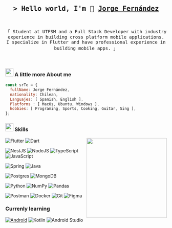 <!--
cosas Utiles:
Bandages: https://github.com/Ileriayo/markdown-badges
waka-stats: https://github.com/athul/waka-readme
 -->

 <!-- 
 examples:
 1) https://github.com/shahriarshafin/shahriarshafin/blob/development/README.md 
 -->

<h2 align="center">
        <samp>&gt; Hello world, I'm 👋
                <b><a target="_blank" href="https://www.linkedin.com/in/jf96">Jorge Fernández</a></b>
        </samp>
</h2>

<br>

<p align="center">
        <samp>
            「 Student at UTFSM and a Full Stack Developer with industry experience in building cross platform mobile applications. I specialize in Flutter and have professional experience in building mobile apps. 」
        </samp>
</p>

<br>

<h3> <img src="https://emojis.slackmojis.com/emojis/images/1588315024/8823/hyperkitty.gif?1588315024" width="25" /> A little more About me </h3>

```js
const srTe = {
  fullName: Jorge Fernández,
  nationality: Chilean,
  Languajes: [ Spanish, English ],
  Platforms : [ MacOs, Ubuntu, Windows ],
  hobbies: [ Programing, Sports, Cooking, Guitar, Sing ],
};
```

<h3> <img src="https://emojis.slackmojis.com/emojis/images/1621024394/39092/cat-roll.gif?1621024394" width="25"/>  Skills</a></h3>

<img align= "right" width= "250" src= "https://pa1.narvii.com/6580/8098c6e9207376889eeb0532d9f5a0723c4d73f5_hq.gif"/>

![Flutter](https://img.shields.io/badge/Flutter-%2302569B.svg?style=flat-square&logo=Flutter&logoColor=white)
![Dart](https://img.shields.io/badge/dart-%230175C2.svg?style=flat-square&logo=dart&logoColor=white)

![NestJS](https://img.shields.io/badge/nestjs-%23E0234E.svg?style=flat-square&logo=nestjs&logoColor=white)
![NodeJS](https://img.shields.io/badge/node.js-6DA55F?style=flat-square&logo=node.js&logoColor=white)
![TypeScript](https://img.shields.io/badge/typescript-%23007ACC.svg?style=flat-square&logo=typescript&logoColor=white)
![JavaScript](https://img.shields.io/badge/javascript-%23323330.svg?style=flat-square&logo=javascript&logoColor=%23F7DF1E)

![Spring](https://img.shields.io/badge/spring-%236DB33F.svg?style=flat-square&logo=spring&logoColor=white)
![Java](https://img.shields.io/badge/java-%23ED8B00.svg?style=flat-square&logo=java&logoColor=white)

![Postgres](https://img.shields.io/badge/postgres-%23316192.svg?style=flat-square&logo=postgresql&logoColor=white)
![MongoDB](https://img.shields.io/badge/MongoDB-%234ea94b.svg?style=flat-square&logo=mongodb&logoColor=white)

![Python](https://img.shields.io/badge/python-3670A0?style=flat-square&logo=python&logoColor=ffdd54)
![NumPy](https://img.shields.io/badge/numpy-%23013243.svg?style=flat-square&logo=numpy&logoColor=white)
![Pandas](https://img.shields.io/badge/pandas-%23150458.svg?style=flat-square&logo=pandas&logoColor=white)

![Postman](https://img.shields.io/badge/Postman-FF6C37?style=flat-square&logo=postman&logoColor=white)
![Docker](https://img.shields.io/badge/docker-%230db7ed.svg?style=flat-square&logo=docker&logoColor=white)
![Git](https://img.shields.io/badge/git-%23F05033.svg?style=flat-square&logo=git&logoColor=white)
![Figma](https://img.shields.io/badge/figma-%23F24E1E.svg?style=flat-square&logo=figma&logoColor=white)

### Currenly learning

[![Android](https://img.shields.io/badge/Android-3DDC84?style=flat-square&logo=android&logoColor=white&labelColor=101010)]()
![Kotlin](https://img.shields.io/badge/kotlin-%230095D5.svg?style=flat-square&logo=kotlin&logoColor=white)
![Android Studio](https://img.shields.io/badge/Android%20Studio-3DDC84.svg?style=flat-square&logo=android-studio&logoColor=white)

<!--START_SECTION:waka-->
<!--END_SECTION:waka-->
